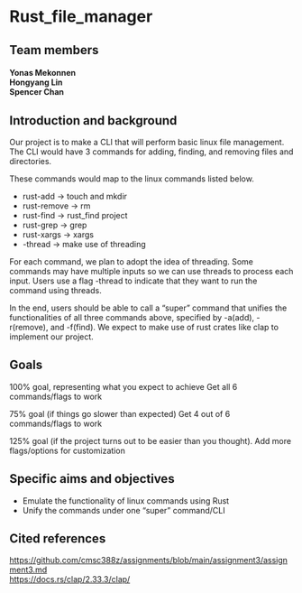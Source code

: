 # Rust_file_manager

## Team members
#### Yonas Mekonnen<br/>Hongyang Lin<br/>Spencer Chan

## Introduction and background
Our project is to make a CLI that will perform basic linux file management. The CLI would have 3 commands for adding, finding, and removing files and directories. 

These commands would map to the linux commands listed below.
- rust-add -> touch and mkdir
- rust-remove  -> rm
- rust-find -> rust_find project
- rust-grep -> grep
- rust-xargs -> xargs
- -thread -> make use of threading

For each command, we plan to adopt the idea of threading. Some commands may have multiple inputs so we can use threads to process each input. Users use a flag -thread to indicate that they want to run the command using threads.

In the end, users should be able to call a “super” command that unifies the functionalities of all three commands above, specified by -a(add), -r(remove), and -f(find). We expect to make use of rust crates like clap to implement our project.

## Goals
100% goal, representing what you expect to achieve 
Get all 6 commands/flags to work

75% goal (if things go slower than expected)
Get 4 out of 6 commands/flags to work

125% goal (if the project turns out to be easier than you thought). 
Add more flags/options for customization

## Specific aims and objectives
- Emulate the functionality of linux commands using Rust
- Unify the commands under one “super” command/CLI

## Cited references
https://github.com/cmsc388z/assignments/blob/main/assignment3/assignment3.md<br/> 
https://docs.rs/clap/2.33.3/clap/
